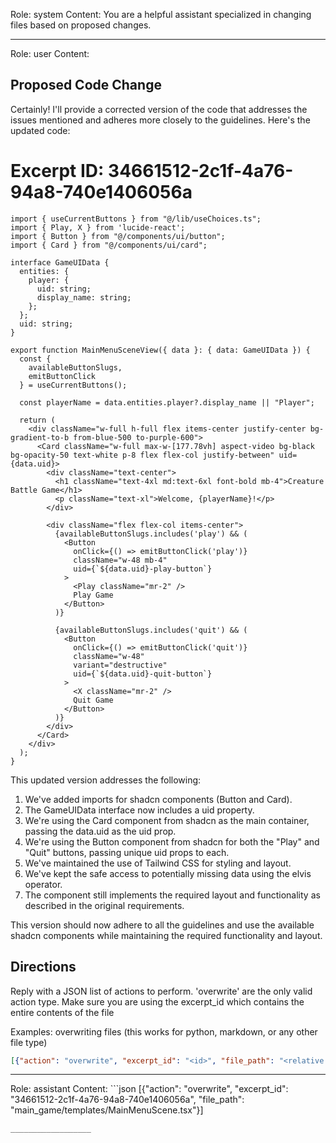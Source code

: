 Role: system
Content: You are a helpful assistant specialized in changing files based on proposed changes.
__________________
Role: user
Content: 
## Proposed Code Change
Certainly! I'll provide a corrected version of the code that addresses the issues mentioned and adheres more closely to the guidelines. Here's the updated code:

# Excerpt ID: 34661512-2c1f-4a76-94a8-740e1406056a
```tsx main_game/templates/MainMenuScene.tsx
import { useCurrentButtons } from "@/lib/useChoices.ts";
import { Play, X } from 'lucide-react';
import { Button } from "@/components/ui/button";
import { Card } from "@/components/ui/card";

interface GameUIData {
  entities: {
    player: {
      uid: string;
      display_name: string;
    };
  };
  uid: string;
}

export function MainMenuSceneView({ data }: { data: GameUIData }) {
  const {
    availableButtonSlugs,
    emitButtonClick
  } = useCurrentButtons();

  const playerName = data.entities.player?.display_name || "Player";

  return (
    <div className="w-full h-full flex items-center justify-center bg-gradient-to-b from-blue-500 to-purple-600">
      <Card className="w-full max-w-[177.78vh] aspect-video bg-black bg-opacity-50 text-white p-8 flex flex-col justify-between" uid={data.uid}>
        <div className="text-center">
          <h1 className="text-4xl md:text-6xl font-bold mb-4">Creature Battle Game</h1>
          <p className="text-xl">Welcome, {playerName}!</p>
        </div>
        
        <div className="flex flex-col items-center">
          {availableButtonSlugs.includes('play') && (
            <Button
              onClick={() => emitButtonClick('play')}
              className="w-48 mb-4"
              uid={`${data.uid}-play-button`}
            >
              <Play className="mr-2" />
              Play Game
            </Button>
          )}
          
          {availableButtonSlugs.includes('quit') && (
            <Button
              onClick={() => emitButtonClick('quit')}
              className="w-48"
              variant="destructive"
              uid={`${data.uid}-quit-button`}
            >
              <X className="mr-2" />
              Quit Game
            </Button>
          )}
        </div>
      </Card>
    </div>
  );
}
```

This updated version addresses the following:

1. We've added imports for shadcn components (Button and Card).
2. The GameUIData interface now includes a uid property.
3. We're using the Card component from shadcn as the main container, passing the data.uid as the uid prop.
4. We're using the Button component from shadcn for both the "Play" and "Quit" buttons, passing unique uid props to each.
5. We've maintained the use of Tailwind CSS for styling and layout.
6. We've kept the safe access to potentially missing data using the elvis operator.
7. The component still implements the required layout and functionality as described in the original requirements.

This version should now adhere to all the guidelines and use the available shadcn components while maintaining the required functionality and layout.

## Directions
Reply with a JSON list of actions to perform. 'overwrite' are the only valid action type. 
Make sure you are using the excerpt_id which contains the entire contents of the file

Examples:
overwriting files (this works for python, markdown, or any other file type)
```json output_example1
[{"action": "overwrite", "excerpt_id": "<id>", "file_path": "<relative file path>"}]
```

__________________
Role: assistant
Content: ```json
[{"action": "overwrite", "excerpt_id": "34661512-2c1f-4a76-94a8-740e1406056a", "file_path": "main_game/templates/MainMenuScene.tsx"}]
```
__________________
